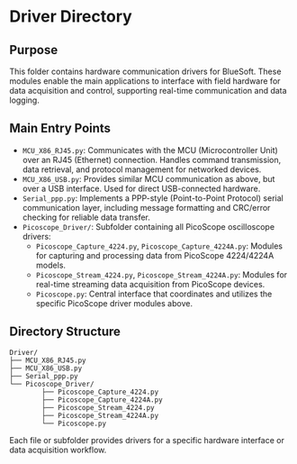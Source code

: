 # Driver Directory

## Purpose
This folder contains hardware communication drivers for BlueSoft. These modules enable the main applications to interface with field hardware for data acquisition and control, supporting real-time communication and data logging.

## Main Entry Points
- `MCU_X86_RJ45.py`: Communicates with the MCU (Microcontroller Unit) over an RJ45 (Ethernet) connection. Handles command transmission, data retrieval, and protocol management for networked devices.
- `MCU_X86_USB.py`: Provides similar MCU communication as above, but over a USB interface. Used for direct USB-connected hardware.
- `Serial_ppp.py`: Implements a PPP-style (Point-to-Point Protocol) serial communication layer, including message formatting and CRC/error checking for reliable data transfer.
- `Picoscope_Driver/`: Subfolder containing all PicoScope oscilloscope drivers:
	- `Picoscope_Capture_4224.py`, `Picoscope_Capture_4224A.py`: Modules for capturing and processing data from PicoScope 4224/4224A models.
	- `Picoscope_Stream_4224.py`, `Picoscope_Stream_4224A.py`: Modules for real-time streaming data acquisition from PicoScope devices.
	- `Picoscope.py`: Central interface that coordinates and utilizes the specific PicoScope driver modules above.

## Directory Structure
```
Driver/
├── MCU_X86_RJ45.py
├── MCU_X86_USB.py
├── Serial_ppp.py
└── Picoscope_Driver/
		├── Picoscope_Capture_4224.py
		├── Picoscope_Capture_4224A.py
		├── Picoscope_Stream_4224.py
		├── Picoscope_Stream_4224A.py
		└── Picoscope.py
```

Each file or subfolder provides drivers for a specific hardware interface or data acquisition workflow.